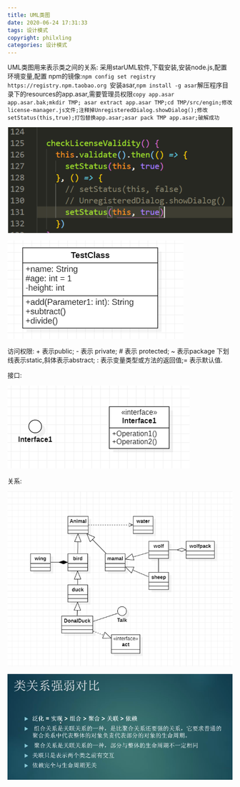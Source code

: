 ```yaml
---
title: UML类图
date: 2020-06-24 17:31:33
tags: 设计模式
copyright: philxling
categories: 设计模式
---
```


UML类图用来表示类之间的关系: 采用starUML软件,下载安装,安装node.js,配置环境变量,配置 npm的镜像:```npm config set registry https://registry.npm.taobao.org ```安装asar,```npm install -g asar```解压程序目录下的resources的app.asar,需要管理员权限```copy app.asar app.asar.bak;mkdir TMP; asar extract app.asar TMP;cd TMP/src/engin;修改license-manager.js文件;注释掉UnregisteredDialog.showDialog();修改setStatus(this,true);打包替换app.asar;asar pack TMP app.asar;破解成功```

![image-20200624174307086](assets/image-20200624174307086.png)

![image-20200624174510124](assets/image-20200624174510124.png)

访问权限: + 表示public; - 表示 private; # 表示 protected; ~ 表示package 下划线表示static,斜体表示abstract; : 表示变量类型或方法的返回值;= 表示默认值.

接口: 

![image-20200624175352787](assets/image-20200624175352787.png)

关系:

![image-20200624184945180](assets/image-20200624184945180.png)

 ![image-20200624183403664](assets/image-20200624183403664.png)